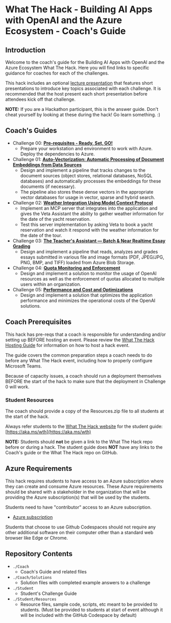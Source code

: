 # What The Hack - Building AI Apps with OpenAI and the Azure Ecosystem - Coach's Guide

## Introduction

Welcome to the coach's guide for the Building AI Apps with OpenAI and the Azure Ecosystem What The Hack. Here you will find links to specific guidance for coaches for each of the challenges.

This hack includes an optional [lecture presentation](Lectures.pptx) that features short presentations to introduce key topics associated with each challenge. It is recommended that the host present each short presentation before attendees kick off that challenge.

**NOTE:** If you are a Hackathon participant, this is the answer guide. Don't cheat yourself by looking at these during the hack! Go learn something. :)

## Coach's Guides

- Challenge 00: **[Pre-requisites - Ready, Set, GO!](Solution-00.md)**
	 - Prepare your workstation and environment to work with Azure. Deploy the dependencies to Azure.
- Challenge 01: **[Auto-Vectorization: Automatic Processing of Document Embeddings from Data Sources](Solution-01.md)**
	- Design and implement a pipeline that tracks changes to the document sources (object stores, relational databases, NoSQL databases) and automatically processes the embeddings for these documents (if necessary). 
    - The pipeline also stores these dense vectors in the appropriate vector databases for usage in vector, sparse and hybrid search.
- Challenge 02: **[Weather Integration Using Model Context Protocol](Solution-02.md)**
	 - Implement an MCP server that integrates into the application and gives the Veta Assistant the ability to gather weather information for the date of the yacht reservation.
	 - Test this server implementation by asking Veta to book a yacht reservation and watch it respond with the weather information for the date of the tour.
- Challenge 03: **[The Teacher's Assistant — Batch & Near Realtime Essay Grading](Solution-03.md)**
	 - Design and implement a pipeline that reads, analyzes and grades essays submitted in various file and image formats (PDF, JPEG/JPG, PNG, BMP, and TIFF) loaded from Azure Blob Storage.
- Challenge 04: **[Quota Monitoring and Enforcement](Solution-04.md)**
	 - Design and implement a solution to monitor the usage of OpenAI resources as well as the enforcement of quotas allocated to multiple users within an organization.
- Challenge 05: **[Performance and Cost and Optimizations](Solution-05.md)**
     - Design and implement a solution that optimizes the application performance and minimizes the operational costs of the OpenAI solutions.

## Coach Prerequisites

This hack has pre-reqs that a coach is responsible for understanding and/or setting up BEFORE hosting an event. Please review the [What The Hack Hosting Guide](https://aka.ms/wthhost) for information on how to host a hack event.

The guide covers the common preparation steps a coach needs to do before any What The Hack event, including how to properly configure Microsoft Teams.

Because of capacity issues, a coach should run a deployment themselves BEFORE the start of the hack to make sure that the deployment in Challenge 0 will work. 

### Student Resources

The coach should provide a copy of the Resources.zip file to all students at the start of the hack.

Always refer students to the [What The Hack website](https://aka.ms/wth) for the student guide: [https://aka.ms/wth](https://aka.ms/wth)

**NOTE:** Students should **not** be given a link to the What The Hack repo before or during a hack. The student guide does **NOT** have any links to the Coach's guide or the What The Hack repo on GitHub.

## Azure Requirements

This hack requires students to have access to an Azure subscription where they can create and consume Azure resources. These Azure requirements should be shared with a stakeholder in the organization that will be providing the Azure subscription(s) that will be used by the students.

Students need to have "contributor" access to an Azure subscription.

- [Azure subscription](https://azure.microsoft.com/en-us/free/)

Students that choose to use Github Codespaces should not require any other additional software on their computer other than a standard web browser like Edge or Chrome. 

## Repository Contents

- `./Coach`
  - Coach's Guide and related files
- `./Coach/Solutions`
  - Solution files with completed example answers to a challenge
- `./Student`
  - Student's Challenge Guide
- `./Student/Resources`
  - Resource files, sample code, scripts, etc meant to be provided to students. (Must be provided to students at start of event although it will be included with the GitHub Codespace by default)

